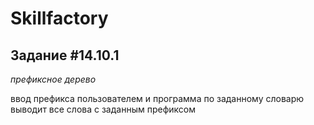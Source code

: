 # Skillfactory

## Задание #14.10.1

*префиксное дерево*

ввод префикса пользователем и программа по заданному словарю выводит все слова с заданным префиксом
